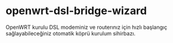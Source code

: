 # openwrt-dsl-bridge-wizard
OpenWRT kurulu DSL modeminiz ve routerınız için hızlı başlangıç sağlayabileceğiniz otomatik köprü kurulum sihirbazı.
